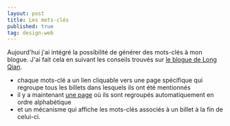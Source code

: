```yaml
---
layout: post
title: Les mots-clés
published: true
tag: design-web
---
```


Aujourd'hui j'ai intégré la possibilité de générer des mots-clés à mon blogue. J'ai fait cela en suivant  les conseils trouvés sur [le blogue de Long Qian](https://longqian.me/2017/02/09/github-jekyll-tag/).

- chaque mots-clé a un lien cliquable vers une page spécifique qui regroupe tous les billets dans lesquels ils ont été mentionnés
- il y a maintenant [une page](https://blog-guillaume-l-p.netlify.app/mots-cles/) où ils sont regroupés automatiquement en ordre alphabétique
- et un mécanisme qui affiche les mots-clés associés à un billet à la fin de celui-ci.
